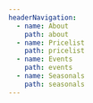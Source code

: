 ```yaml
---
headerNavigation:
  - name: About
    path: about
  - name: Pricelist
    path: pricelist
  - name: Events
    path: events
  - name: Seasonals
    path: seasonals
---
```


